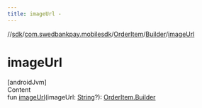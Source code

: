 ```yaml
---
title: imageUrl -
---
```

//[sdk](../../../../index)/[com.swedbankpay.mobilesdk](../../index)/[OrderItem](../index)/[Builder](index)/[imageUrl](image-url)



# imageUrl  
[androidJvm]  
Content  
fun [imageUrl](image-url)(imageUrl: [String](https://kotlinlang.org/api/latest/jvm/stdlib/kotlin/-string/index.html)?): [OrderItem.Builder](index)  




